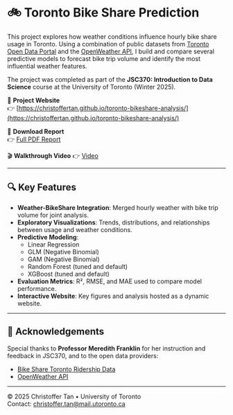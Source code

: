# 🚲 Toronto Bike Share Prediction

This project explores how weather conditions influence hourly bike share usage in Toronto. Using a combination of public datasets from [Toronto Open Data Portal](https://open.toronto.ca/dataset/bike-share-toronto-ridership-data/) and the [OpenWeather API](https://openweathermap.org/), I build and compare several predictive models to forecast bike trip volume and identify the most influential weather features.

The project was completed as part of the **JSC370: Introduction to Data Science** course at the University of Toronto (Winter 2025).

🔗 **Project Website**  
👉 [https://christoffertan.github.io/toronto-bikeshare-analysis/](https://christoffertan.github.io/toronto-bikeshare-analysis/)

📄 **Download Report**  
👉 [Full PDF Report](docs/report.pdf)

🎬 **Walkthrough Video**
👉 [Video](https://utoronto-my.sharepoint.com/:v:/g/personal/christoffer_tan_mail_utoronto_ca/EfCtQox2bz9FqhsjDTdDjqkBGFrFcEL2v4vgwq7oELDKEA?e=PkftRt)

---

## 🔍 Key Features

- **Weather-BikeShare Integration**: Merged hourly weather with bike trip volume for joint analysis.
- **Exploratory Visualizations**: Trends, distributions, and relationships between usage and weather conditions.
- **Predictive Modeling**:
  - Linear Regression
  - GLM (Negative Binomial)
  - GAM (Negative Binomial)
  - Random Forest (tuned and default)
  - XGBoost (tuned and default)
- **Evaluation Metrics**: R², RMSE, and MAE used to compare model performance.
- **Interactive Website**: Key figures and analysis hosted as a dynamic website.

---

## 🙏 Acknowledgements

Special thanks to **Professor Meredith Franklin** for her instruction and feedback in JSC370, and to the open data providers:

- [Bike Share Toronto Ridership Data](https://open.toronto.ca/dataset/bike-share-toronto-ridership-data/)
- [OpenWeather API](https://openweathermap.org/)

---

© 2025 Christoffer Tan • University of Toronto  
Contact: [christoffer.tan@mail.utoronto.ca](mailto:christoffer.tan@mail.utoronto.ca)
